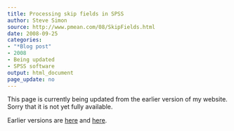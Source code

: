 ```yaml
---
title: Processing skip fields in SPSS
author: Steve Simon
source: http://www.pmean.com/08/SkipFields.html
date: 2008-09-25
categories:
- "*Blog post"
- 2008
- Being updated
- SPSS software
output: html_document
page_update: no
---
```


This page is currently being updated from the earlier version of my website. Sorry that it is not yet fully available.

<!---More--->


Earlier versions are [here][sim1] and [here][sim2].

[sim1]: http://www.pmean.com/08/SkipFields.html
[sim2]: http://new.pmean.com/skip-fields/
